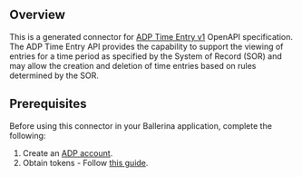 ## Overview
This is a generated connector for [ADP Time Entry v1](https://developers.adp.com/articles/api/time-entry-v1-api) OpenAPI specification.
The ADP Time Entry API provides the capability to support the viewing of entries for a time period as specified by the System of Record (SOR) and may allow the creation and deletion of time entries based on rules determined by the SOR. 

## Prerequisites
Before using this connector in your Ballerina application, complete the following:
1. Create an [ADP account](https://accounts.logme.in/registration.aspx). 
2. Obtain tokens - Follow [this guide](https://developers.adp.com/articles/guide/auth-process-data-conn-request-access-token).
